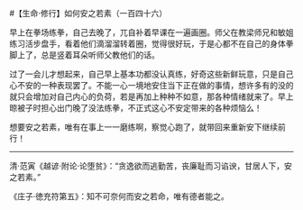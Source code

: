 #【生命⋅修行】如何安之若素（一百四十六）

早上在拳场练拳，自己去晚了，兀自补着早课在一遍画圈。师父在教梁师兄和敏姐练习活步盘手，看着他们滴溜溜转着圈，觉得很好玩，于是心都不在自己的身体拳脚上了，总是竖着耳朵听师父教他们的话。

过了一会儿才想起来，自己早上基本功都没认真练，好奇这些新鲜玩意，只是自己心不安的一种表现罢了。不能一心一境地安住当下正在做的事情，想许多有的没的就只会增加对自己内心的负荷，若是再加上种种不如意，那各种情绪就来了。早上晾被子时担心出门晚了没法练拳，不正式这心不安定带来的各种烦恼么！

想要安之若素，唯有在事上一一磨练啊，察觉心跑了，就带回来重新安下继续前行！

----

清·范寅《越谚·附论·论堕贫》：“贪逸欲而逃勤苦，丧廉耻而习谄谀，甘居人下，安之若素。”

《庄子·徳充符第五》：知不可奈何而安之若命，唯有德者能之。